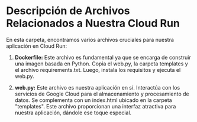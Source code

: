 # Descripción de Archivos Relacionados a Nuestra Cloud Run

En esta carpeta, encontramos varios archivos cruciales para nuestra aplicación en Cloud Run:

1. **Dockerfile:** Este archivo es fundamental ya que se encarga de construir una imagen basada en Python. Copia el web.py, la carpeta templates y el archivo requirements.txt. Luego, instala los requisitos y ejecuta el web.py.

2. **web.py:** Este archivo es nuestra aplicación en sí. Interactúa con los servicios de Google Cloud para el almacenamiento y procesamiento de datos. Se complementa con un index.html ubicado en la carpeta "templates". Este archivo proporcionan una interfaz atractiva para nuestra aplicación, dándole ese toque especial.
